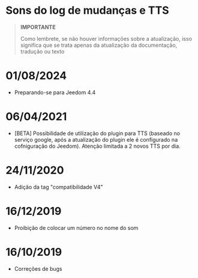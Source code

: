 # Sons do log de mudanças e TTS

>**IMPORTANTE**
>
>Como lembrete, se não houver informações sobre a atualização, isso significa que se trata apenas da atualização da documentação, tradução ou texto

# 01/08/2024

- Preparando-se para Jeedom 4.4

# 06/04/2021

- [BETA] Possibilidade de utilização do plugin para TTS (baseado no serviço google, após a atualização do plugin ele é configurado na cofniguração do Jeedom). Atenção limitada a 2 novos TTS por dia.

# 24/11/2020

- Adição da tag "compatibilidade V4"

# 16/12/2019

- Proibição de colocar um número no nome do som

# 16/10/2019

- Correções de bugs
